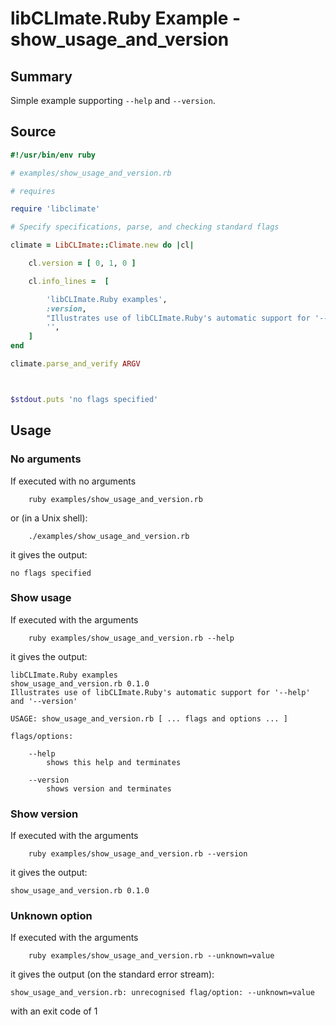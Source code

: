 # libCLImate.Ruby Example - **show_usage_and_version**

## Summary

Simple example supporting ```--help``` and ```--version```.

## Source

```ruby
#!/usr/bin/env ruby

# examples/show_usage_and_version.rb

# requires

require 'libclimate'

# Specify specifications, parse, and checking standard flags

climate = LibCLImate::Climate.new do |cl|

	cl.version = [ 0, 1, 0 ]

	cl.info_lines =  [

		'libCLImate.Ruby examples',
		:version,
		"Illustrates use of libCLImate.Ruby's automatic support for '--help' and '--version'",
		'',
	]
end

climate.parse_and_verify ARGV



$stdout.puts 'no flags specified'
```

## Usage

### No arguments

If executed with no arguments

```
    ruby examples/show_usage_and_version.rb
```

or (in a Unix shell):

```
    ./examples/show_usage_and_version.rb
```

it gives the output:

```
no flags specified
```

### Show usage

If executed with the arguments

```
    ruby examples/show_usage_and_version.rb --help
```

it gives the output:

```
libCLImate.Ruby examples
show_usage_and_version.rb 0.1.0
Illustrates use of libCLImate.Ruby's automatic support for '--help' and '--version'

USAGE: show_usage_and_version.rb [ ... flags and options ... ]

flags/options:

	--help
		shows this help and terminates

	--version
		shows version and terminates
```

### Show version

If executed with the arguments

```
    ruby examples/show_usage_and_version.rb --version
```

it gives the output:

```
show_usage_and_version.rb 0.1.0
```

### Unknown option

If executed with the arguments

```
    ruby examples/show_usage_and_version.rb --unknown=value
```

it gives the output (on the standard error stream):

```
show_usage_and_version.rb: unrecognised flag/option: --unknown=value
```

with an exit code of 1
